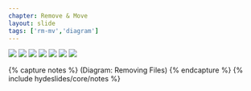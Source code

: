 ```yaml
---
chapter: Remove & Move
layout: slide
tags: ['rm-mv','diagram']
---
```


<div class="diagram-group">
	<img class="diagram" src="assets/diagrams/rm-mv/states-of-tracking-simple-01.png">
	<img class="diagram fragment" src="assets/diagrams/rm-mv/states-of-tracking-simple-02.png">
    <img class="diagram fragment" src="assets/diagrams/rm-mv/states-of-tracking-simple-03.png">
    <img class="diagram fragment" src="assets/diagrams/rm-mv/states-of-tracking-simple-04.png">
    <img class="diagram fragment" src="assets/diagrams/rm-mv/states-of-tracking-simple-05.png">
    <img class="diagram fragment" src="assets/diagrams/rm-mv/states-of-tracking-simple-06.png">
    <img class="diagram fragment" src="assets/diagrams/rm-mv/states-of-tracking-simple-07.png">
</div>

{% capture notes %}
(Diagram: Removing Files)
{% endcapture %}
{% include hydeslides/core/notes %}